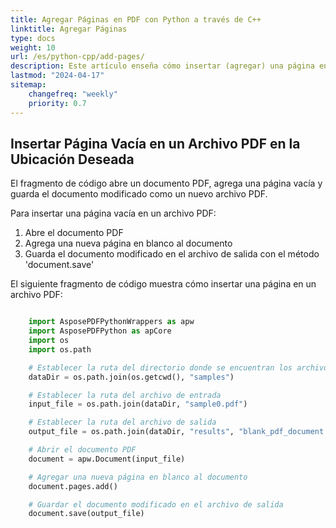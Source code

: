 ```yaml
---
title: Agregar Páginas en PDF con Python a través de C++
linktitle: Agregar Páginas
type: docs
weight: 10
url: /es/python-cpp/add-pages/
description: Este artículo enseña cómo insertar (agregar) una página en la ubicación deseada de un archivo PDF en Python usando C++.
lastmod: "2024-04-17"
sitemap:
    changefreq: "weekly"
    priority: 0.7
---
```


## Insertar Página Vacía en un Archivo PDF en la Ubicación Deseada

El fragmento de código abre un documento PDF, agrega una página vacía y guarda el documento modificado como un nuevo archivo PDF.

Para insertar una página vacía en un archivo PDF:

1. Abre el documento PDF
1. Agrega una nueva página en blanco al documento
1. Guarda el documento modificado en el archivo de salida con el método 'document.save'

El siguiente fragmento de código muestra cómo insertar una página en un archivo PDF:

```python

    import AsposePDFPythonWrappers as apw
    import AsposePDFPython as apCore
    import os
    import os.path

    # Establecer la ruta del directorio donde se encuentran los archivos PDF de muestra
    dataDir = os.path.join(os.getcwd(), "samples")

    # Establecer la ruta del archivo de entrada
    input_file = os.path.join(dataDir, "sample0.pdf")

    # Establecer la ruta del archivo de salida
    output_file = os.path.join(dataDir, "results", "blank_pdf_document.pdf")

    # Abrir el documento PDF
    document = apw.Document(input_file)

    # Agregar una nueva página en blanco al documento
    document.pages.add()

    # Guardar el documento modificado en el archivo de salida
    document.save(output_file)
```